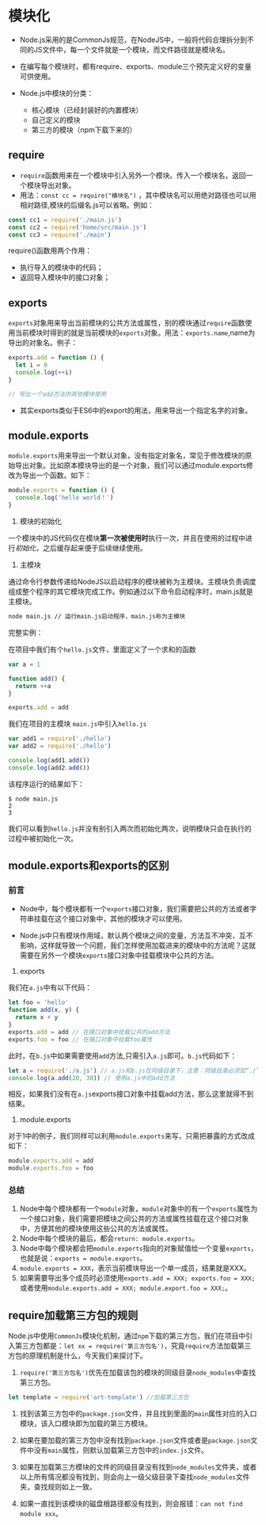 # 模块化

- Node.js采用的是CommonJs规范，在NodeJS中，一般将代码合理拆分到不同的JS文件中，每一个文件就是一个模块，而文件路径就是模块名。
- 在编写每个模块时，都有require、exports、module三个预先定义好的变量可供使用。
- Node.js中模块的分类：

  - 核心模块（已经封装好的内置模块）
  - 自己定义的模块
  - 第三方的模块（npm下载下来的）

## require

- `require`函数用来在一个模块中引入另外一个模块。传入一个模块名，返回一个模块导出对象。
- 用法：`const cc = require("模块名")` ，其中模块名可以用绝对路径也可以用相对路径,模块的后缀名.js可以省略。例如：

```js
const cc1 = require('./main.js')
const cc2 = require('home/src/main.js')
const cc3 = require('./main')
```

require()函数用两个作用：

- 执行导入的模块中的代码；
- 返回导入模块中的接口对象；

## exports

`exports`对象用来导出当前模块的公共方法或属性，别的模块通过`require`函数使用当前模块时得到的就是当前模块的`exports`对象。用法：`exports.name`,name为导出的对象名。例子：

```js
exports.add = function () {
  let i = 0
  console.log(++i)
}

// 导出一个add方法供其他模块使用
```

- 其实exports类似于ES6中的export的用法，用来导出一个指定名字的对象。

## module.exports

`module.exports`用来导出一个默认对象，没有指定对象名，常见于修改模块的原始导出对象。比如原本模块导出的是一个对象，我们可以通过module.exports修改为导出一个函数。如下：

```js
module.exports = function () {
  console.log('hello world！')
}
```

1. 模块的初始化

一个模块中的JS代码仅在模块**第一次被使用时**执行一次，并且在使用的过程中进行*初始化*，之后缓存起来便于后续继续使用。

1. 主模块

通过命令行参数传递给NodeJS以启动程序的模块被称为主模块。主模块负责调度组成整个程序的其它模块完成工作。例如通过以下命令启动程序时，main.js就是主模块。

```sh
node main.js // 运行main.js启动程序，main.js称为主模块
```

完整实例：

在项目中我们有个`hello.js`文件，里面定义了一个求和的函数

```js
var a = 1

function add() {
  return ++a
}

exports.add = add
```

我们在项目的主模块 `main.js`中引入`hello.js`

```js
var add1 = require('./hello')
var add2 = require('./hello')

console.log(add1.add())
console.log(add2.add())
```

该程序运行的结果如下：

```shell
$ node main.js
2
3
```

我们可以看到`hello.js`并没有别引入两次而初始化两次，说明模块只会在执行的过程中被初始化一次。

## module.exports和exports的区别

### 前言

- Node中，每个模块都有一个`exports`接口对象，我们需要把公共的方法或者字符串挂载在这个接口对象中，其他的模块才可以使用。

- Node.js中只有模块作用域，默认两个模块之间的变量，方法互不冲突，互不影响，这样就导致一个问题，我们怎样使用加载进来的模块中的方法呢？这就需要在另外一个模块`exports`接口对象中挂载模块中公共的方法。

1. exports

我们在`a.js`中有以下代码：

```js
let foo = 'hello'
function add(x, y) {
  return x + y
}
exports.add = add // 在接口对象中挂载公共的add方法
exports.foo = foo // 在接口对象中挂载foo属性
```

此时，在`b.js`中如果需要使用`add`方法,只需引入`a.js`即可。`b.js`代码如下：

```js
let a = require('./a.js') // a.js和b.js在同级目录下，注意：同级目录必须加“./”
console.log(a.add(20, 30)) // 使用a.js中的add方法
```

相反，如果我们没有在`a.js`exports接口对象中挂载add方法，那么这里就得不到结果。

1. module.exports

对于1中的例子，我们同样可以利用`module.exports`来写，只需把暴露的方式改成如下：

```js
module.exports.add = add
module.exports.foo = foo
```

### 总结

1. Node中每个模块都有一个`module`对象，`module`对象中的有一个`exports`属性为一个接口对象，我们需要把模块之间公共的方法或属性挂载在这个接口对象中，方便其他的模块使用这些公共的方法或属性。
2. Node中每个模块的最后，都会`return: module.exports`。
3. Node中每个模块都会把`module.exports`指向的对象赋值给一个变量`exports`，也就是说：`exports = module.exports`。
4. `module.exports = XXX`，表示当前模块导出一个单一成员，结果就是XXX。
5. 如果需要导出多个成员时必须使用`exports.add = XXX; exports.foo = XXX;`或者使用`module.exports.add = XXX; module.export.foo = XXX;`。

## require加载第三方包的规则

Node.js中使用`CommonJs`模块化机制，通过`npm`下载的第三方包，我们在项目中引入第三方包都是：`let xx = require('第三方包名')`，究竟`require`方法加载第三方包的原理机制是什么，今天我们来探讨下。

1. `require('第三方包名')`优先在加载该包的模块的同级目录`node_modules`中查找第三方包。

```js
let template = require('art-template') //加载第三方包
```

1. 找到该第三方包中的`package.json`文件，并且找到里面的`main`属性对应的入口模块，该入口模块即为加载的第三方模块。

2. 如果在要加载的第三方包中没有找到`package.json`文件或者是`package.json`文件中没有`main`属性，则默认加载第三方包中的`index.js`文件。

3. 如果在加载第三方模块的文件的同级目录没有找到`node_modules`文件夹，或者以上所有情况都没有找到，则会向上一级父级目录下查找`node_modules`文件夹，查找规则如上一致。

4. 如果一直找到该模块的磁盘根路径都没有找到，则会报错：`can not find module xxx`。
